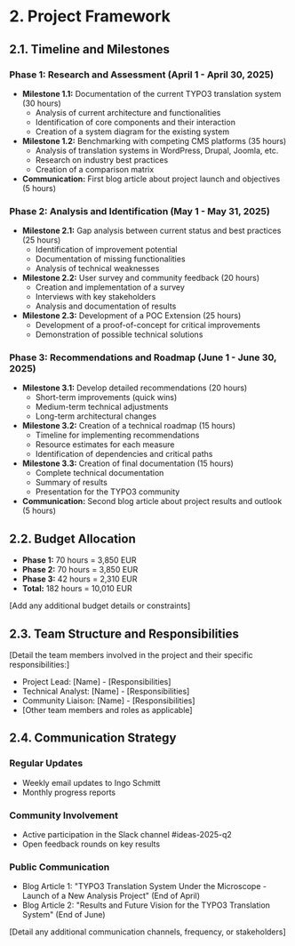 # 2. Project Framework

## 2.1. Timeline and Milestones

### Phase 1: Research and Assessment (April 1 - April 30, 2025)
- **Milestone 1.1:** Documentation of the current TYPO3 translation system (30 hours)
  - Analysis of current architecture and functionalities
  - Identification of core components and their interaction
  - Creation of a system diagram for the existing system
- **Milestone 1.2:** Benchmarking with competing CMS platforms (35 hours)
  - Analysis of translation systems in WordPress, Drupal, Joomla, etc.
  - Research on industry best practices
  - Creation of a comparison matrix
- **Communication:** First blog article about project launch and objectives (5 hours)

### Phase 2: Analysis and Identification (May 1 - May 31, 2025)
- **Milestone 2.1:** Gap analysis between current status and best practices (25 hours)
  - Identification of improvement potential
  - Documentation of missing functionalities
  - Analysis of technical weaknesses
- **Milestone 2.2:** User survey and community feedback (20 hours)
  - Creation and implementation of a survey
  - Interviews with key stakeholders
  - Analysis and documentation of results
- **Milestone 2.3:** Development of a POC Extension (25 hours)
  - Development of a proof-of-concept for critical improvements
  - Demonstration of possible technical solutions

### Phase 3: Recommendations and Roadmap (June 1 - June 30, 2025)
- **Milestone 3.1:** Develop detailed recommendations (20 hours)
  - Short-term improvements (quick wins)
  - Medium-term technical adjustments
  - Long-term architectural changes
- **Milestone 3.2:** Creation of a technical roadmap (15 hours)
  - Timeline for implementing recommendations
  - Resource estimates for each measure
  - Identification of dependencies and critical paths
- **Milestone 3.3:** Creation of final documentation (15 hours)
  - Complete technical documentation
  - Summary of results
  - Presentation for the TYPO3 community
- **Communication:** Second blog article about project results and outlook (5 hours)

## 2.2. Budget Allocation

- **Phase 1:** 70 hours = 3,850 EUR
- **Phase 2:** 70 hours = 3,850 EUR
- **Phase 3:** 42 hours = 2,310 EUR
- **Total:** 182 hours = 10,010 EUR

[Add any additional budget details or constraints]

## 2.3. Team Structure and Responsibilities

[Detail the team members involved in the project and their specific responsibilities:]
- Project Lead: [Name] - [Responsibilities]
- Technical Analyst: [Name] - [Responsibilities]
- Community Liaison: [Name] - [Responsibilities]
- [Other team members and roles as applicable]

## 2.4. Communication Strategy

### Regular Updates
- Weekly email updates to Ingo Schmitt
- Monthly progress reports

### Community Involvement
- Active participation in the Slack channel #ideas-2025-q2
- Open feedback rounds on key results

### Public Communication
- Blog Article 1: "TYPO3 Translation System Under the Microscope - Launch of a New Analysis Project" (End of April)
- Blog Article 2: "Results and Future Vision for the TYPO3 Translation System" (End of June)

[Detail any additional communication channels, frequency, or stakeholders]

